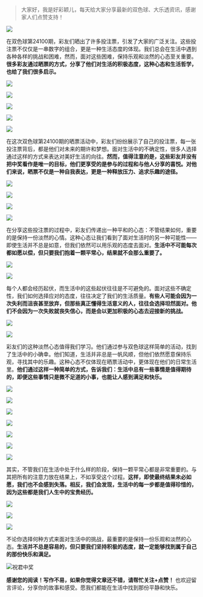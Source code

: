 
> 大家好，我是好彩颖儿，每天给大家分享最新的双色球、大乐透资讯，感谢家人们点赞支持！

![](https://cdn.jsdelivr.net/gh/wangwenjie1314/PicCDN/2024-7-11/1720660897499-image.png)


在双色球第24100期，彩友们晒出了许多投注票，引发了大家的广泛关注。这些投注票不仅仅是一串数字的组合，更是一种生活态度的体现。我们总会在生活中遇到各种各样的挑战和困难，然而，面对这些困难，保持乐观和淡然的心态至关重要。**很多彩友通过晒票的方式，分享了他们对生活的积极态度，这种心态和生活哲学，也给了我们很多启示。**


![](https://cdn.jsdelivr.net/gh/wangwenjie1314/PicCDN/2024-8-29/1724903447421-image.png)


![](https://cdn.jsdelivr.net/gh/wangwenjie1314/PicCDN/2024-8-29/1724903475694-image.png)


![](https://cdn.jsdelivr.net/gh/wangwenjie1314/PicCDN/2024-8-29/1724903522309-image.png)

![](https://cdn.jsdelivr.net/gh/wangwenjie1314/PicCDN/2024-8-29/1724903245067-image.png)



![](https://cdn.jsdelivr.net/gh/wangwenjie1314/PicCDN/2024-8-29/1724903558968-image.png)


在这次双色球第24100期的晒票活动中，彩友们纷纷展示了自己的投注票，每一张投注票背后，都是他们对未来的期许和梦想。面对生活中的不确定性，很多人选择通过这样的方式来表达对美好生活的向往。**然而，值得注意的是，这些彩友并没有把中奖看作是唯一的目标，他们更享受的是参与的过程和与他人分享的喜悦。对他们来说，晒票不仅是一种自我表达，更是一种释放压力、追求乐趣的途径。**

![](https://cdn.jsdelivr.net/gh/wangwenjie1314/PicCDN/2024-8-29/1724903180932-image.png)

![](https://cdn.jsdelivr.net/gh/wangwenjie1314/PicCDN/2024-8-29/1724903266926-image.png)

![](https://cdn.jsdelivr.net/gh/wangwenjie1314/PicCDN/2024-8-29/1724903275449-image.png)


![](https://cdn.jsdelivr.net/gh/wangwenjie1314/PicCDN/2024-8-29/1724903283408-image.png)

在分享这些投注票的过程中，彩友们传递出一种平和的心态：不管结果如何，重要的是保持一份淡然的心情。这种心态让我们看到了面对生活时的另一种可能性——即使生活并不总是如意，但我们依然可以用乐观的态度去面对。**生活中不可能每次都如愿以偿，但只要我们抱着一颗平常心，结果就不会那么重要了。**

![](https://cdn.jsdelivr.net/gh/wangwenjie1314/PicCDN/2024-8-29/1724903334153-image.png)

![](https://cdn.jsdelivr.net/gh/wangwenjie1314/PicCDN/2024-8-29/1724903325605-image.png)


每个人都会经历起伏，而生活中的这些起伏往往是不可避免的。面对这些不确定性，我们如何选择应对的态度，往往决定了我们的生活质量。**有些人可能会因为一次失利而沮丧甚至放弃，但那些真正懂得生活意义的人，往往会选择坦然面对。他们不会因为一次失败就丧失信心，而是会以更加积极的心态去迎接新的挑战。**

![](https://cdn.jsdelivr.net/gh/wangwenjie1314/PicCDN/2024-8-29/1724893781530-image.png)


![](https://cdn.jsdelivr.net/gh/wangwenjie1314/PicCDN/2024-8-29/1724893769917-image.png)


彩友们的这种淡然心态值得我们学习。他们通过参与双色球这样简单的活动，找到了生活中的小确幸。他们知道，生活并非总是一帆风顺，但他们依然愿意保持乐观，寻找其中的乐趣。这种心态不仅体现在晒票活动中，更体现在他们的日常生活里。**他们通过这样一种简单的方式，告诉我们：生活中总有一些事情是值得期待的，即便这些事情只是微不足道的小事，也能让人感到满足和快乐。**

![](https://cdn.jsdelivr.net/gh/wangwenjie1314/PicCDN/2024-8-29/1724902985469-image.png)


![](https://cdn.jsdelivr.net/gh/wangwenjie1314/PicCDN/2024-8-29/1724903291834-image.png)

![](https://cdn.jsdelivr.net/gh/wangwenjie1314/PicCDN/2024-8-29/1724903313145-image.png)

![](https://cdn.jsdelivr.net/gh/wangwenjie1314/PicCDN/2024-8-29/1724903306590-image.png)

![](https://cdn.jsdelivr.net/gh/wangwenjie1314/PicCDN/2024-8-29/1724903368532-image.png)

![](https://cdn.jsdelivr.net/gh/wangwenjie1314/PicCDN/2024-8-29/1724903363093-image.png)

![](https://cdn.jsdelivr.net/gh/wangwenjie1314/PicCDN/2024-8-29/1724903373806-image.png)


其实，不管我们在生活中处于什么样的阶段，保持一颗平常心都是非常重要的。与其把所有的注意力放在结果上，不如享受这个过程。**这样，即使最终结果未必如愿，我们也不会感到失落。相反，我们会发现，生活中的每一步都是值得珍惜的，因为这些都是我们人生中的宝贵经历。**

![](https://cdn.jsdelivr.net/gh/wangwenjie1314/PicCDN/2024-8-29/1724903006705-image.png)

![](https://cdn.jsdelivr.net/gh/wangwenjie1314/PicCDN/2024-8-29/1724902995669-image.png)


![](https://cdn.jsdelivr.net/gh/wangwenjie1314/PicCDN/2024-8-29/1724903352105-image.png)


不论你选择何种方式来面对生活中的挑战，最重要的是保持一份乐观和淡然的心态。**生活并不总是容易的，但只要我们坚持积极的态度，就一定能够找到属于自己的那份快乐和满足。**

![祝君中奖](https://cdn.jsdelivr.net/gh/wangwenjie1314/PicCDN/2024-8-12/1723444136685-image.png)



**感谢您的阅读！写作不易，如果你觉得文章还不错，请帮忙关注+点赞！** 也欢迎留言评论，分享你的故事和感受。愿我们都能在生活中找到那份平静和快乐。







